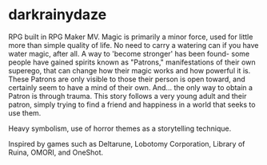 # darkrainydaze

RPG built in RPG Maker MV.
Magic is primarily a minor force, used for little more than simple quality of life. No need to carry a watering can if you have water magic, after all.
A way to 'become stronger' has been found- some people have gained spirits known as "Patrons," manifestations of their own superego, that can change how their magic works and how powerful it is. These Patrons are only visible to those their person is open toward, and certainly seem to have a mind of their own. And... the only way to obtain a Patron is through trauma.
This story follows a very young adult and their patron, simply trying to find a friend and happiness in a world that seeks to use them.


Heavy symbolism, use of horror themes as a storytelling technique.

Inspired by games such as Deltarune, Lobotomy Corporation, Library of Ruina, OMORI, and OneShot.
